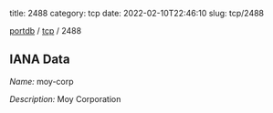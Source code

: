 title: 2488
category: tcp
date: 2022-02-10T22:46:10
slug: tcp/2488

[portdb](/) / [tcp](/category/tcp.html) / 2488


## IANA Data

_Name:_ moy-corp

_Description:_ Moy Corporation

